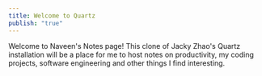 ```yaml
---
title: Welcome to Quartz
publish: "true"
---
```

Welcome to Naveen's Notes page! This clone of Jacky Zhao's Quartz installation will be a place for me to host notes on productivity, my coding projects, software engineering and other things I find interesting.
